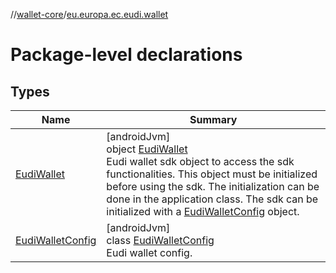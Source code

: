//[wallet-core](../../index.md)/[eu.europa.ec.eudi.wallet](index.md)

# Package-level declarations

## Types

| Name                                             | Summary                                                                                                                                                                                                                                                                                                                           |
|--------------------------------------------------|-----------------------------------------------------------------------------------------------------------------------------------------------------------------------------------------------------------------------------------------------------------------------------------------------------------------------------------|
| [EudiWallet](-eudi-wallet/index.md)              | [androidJvm]<br>object [EudiWallet](-eudi-wallet/index.md)<br>Eudi wallet sdk object to access the sdk functionalities. This object must be initialized before using the sdk. The initialization can be done in the application class. The sdk can be initialized with a [EudiWalletConfig](-eudi-wallet-config/index.md) object. |
| [EudiWalletConfig](-eudi-wallet-config/index.md) | [androidJvm]<br>class [EudiWalletConfig](-eudi-wallet-config/index.md)<br>Eudi wallet config.                                                                                                                                                                                                                                     |
